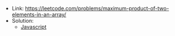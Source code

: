 - Link: https://leetcode.com/problems/maximum-product-of-two-elements-in-an-array/
- Solution:
  - [Javascript](index.js)
